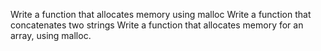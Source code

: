 Write a function that allocates memory using malloc
Write a function that concatenates two strings
Write a function that allocates memory for an array, using malloc.
